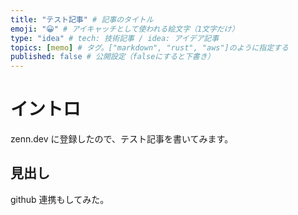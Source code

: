 ```yaml
---
title: "テスト記事" # 記事のタイトル
emoji: "😀" # アイキャッチとして使われる絵文字（1文字だけ）
type: "idea" # tech: 技術記事 / idea: アイデア記事
topics: [memo] # タグ。["markdown", "rust", "aws"]のように指定する
published: false # 公開設定（falseにすると下書き）
---
```


# イントロ

zenn.dev に登録したので、テスト記事を書いてみます。

## 見出し

github 連携もしてみた。

